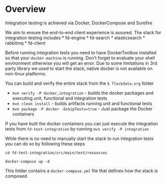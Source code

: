 Overview
========

Integration testing is achieved via Docker, DockerCompose and Surefire

We aim to ensure the end-to-end client experience is assured. The stack for integration testing includes
    * fd-engine
    * fd-search
    * elasticsearch
    * rabbitmq
    * fd-client

Before running integration tests you need to have DockerToolbox installed so that your `docker-machine` is running. Don't forget to evaluate your shell environment otherwise you will get an error. Due to some limitations in 3rd party library we used to start the stack, native docker is not available on non-linux platforms.

You can build and verify the entire stack from the `$ flockdata.org` folder

* `mvn verify -P docker,integration` - builds the docker packages and executing unit, functional and integration tests
* `mvn clean install` - builds artifacts running unit and functional tests
* `mvn package -P docker -DskipTests=true` - Just package the Docker containers

If you have built the docker containers you can just execute the integration tests from `fd-test-integration` by running 
`mvn verify -P integration`

While there is no need to manually start the stack to run integration tests you can do so by following these steps

`cd fd-test-integration/src/main/test/resources`

`docker-compose up -d` 

This folder contains a `docker-compose.yml` file that defines how the stack is composed.
